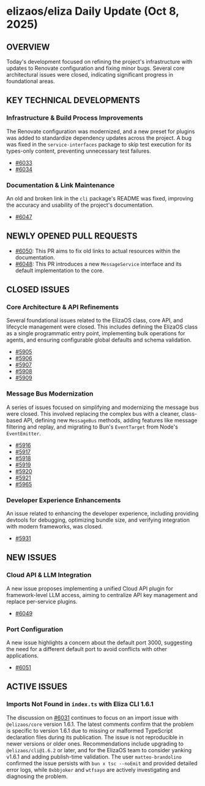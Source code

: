 # elizaos/eliza Daily Update (Oct 8, 2025)

## OVERVIEW 
Today's development focused on refining the project's infrastructure with updates to Renovate configuration and fixing minor bugs. Several core architectural issues were closed, indicating significant progress in foundational areas.

## KEY TECHNICAL DEVELOPMENTS

### Infrastructure & Build Process Improvements
The Renovate configuration was modernized, and a new preset for plugins was added to standardize dependency updates across the project. A bug was fixed in the `service-interfaces` package to skip test execution for its types-only content, preventing unnecessary test failures.
- [#6033](https://github.com/elizaos/eliza/pull/6033)
- [#6034](https://github.com/elizaos/eliza/pull/6034)

### Documentation & Link Maintenance
An old and broken link in the `cli` package's README was fixed, improving the accuracy and usability of the project's documentation.
- [#6047](https://github.com/elizaos/eliza/pull/6047)

## NEWLY OPENED PULL REQUESTS
- [#6050](https://github.com/elizaos/eliza/pull/6050): This PR aims to fix old links to actual resources within the documentation.
- [#6048](https://github.com/elizaos/eliza/pull/6048): This PR introduces a new `MessageService` interface and its default implementation to the core.

## CLOSED ISSUES

### Core Architecture & API Refinements
Several foundational issues related to the ElizaOS class, core API, and lifecycle management were closed. This includes defining the ElizaOS class as a single programmatic entry point, implementing bulk operations for agents, and ensuring configurable global defaults and schema validation.
- [#5905](https://github.com/elizaos/eliza/issues/5905)
- [#5906](https://github.com/elizaos/eliza/issues/5906)
- [#5907](https://github.com/elizaos/eliza/issues/5907)
- [#5908](https://github.com/elizaos/eliza/issues/5908)
- [#5909](https://github.com/elizaos/eliza/issues/5909)

### Message Bus Modernization
A series of issues focused on simplifying and modernizing the message bus were closed. This involved replacing the complex bus with a cleaner, class-based API, defining new `MessageBus` methods, adding features like message filtering and replay, and migrating to Bun's `EventTarget` from Node's `EventEmitter`.
- [#5916](https://github.com/elizaos/eliza/issues/5916)
- [#5917](https://github.com/elizaos/eliza/issues/5917)
- [#5918](https://github.com/elizaos/eliza/issues/5918)
- [#5919](https://github.com/elizaos/eliza/issues/5919)
- [#5920](https://github.com/elizaos/eliza/issues/5920)
- [#5921](https://github.com/elizaos/eliza/issues/5921)
- [#5965](https://github.com/elizaos/eliza/issues/5965)

### Developer Experience Enhancements
An issue related to enhancing the developer experience, including providing devtools for debugging, optimizing bundle size, and verifying integration with modern frameworks, was closed.
- [#5931](https://github.com/elizaos/eliza/issues/5931)

## NEW ISSUES

### Cloud API & LLM Integration
A new issue proposes implementing a unified Cloud API plugin for framework-level LLM access, aiming to centralize API key management and replace per-service plugins.
- [#6049](https://github.com/elizaos/eliza/issues/6049)

### Port Configuration
A new issue highlights a concern about the default port 3000, suggesting the need for a different default port to avoid conflicts with other applications.
- [#6051](https://github.com/elizaos/eliza/issues/6051)

## ACTIVE ISSUES

### Imports Not Found in `index.ts` with Eliza CLI 1.6.1
The discussion on [#6031](https://github.com/elizaos/eliza/issues/6031) continues to focus on an import issue with `@elizaos/core` version 1.6.1. The latest comments confirm that the problem is specific to version 1.6.1 due to missing or malformed TypeScript declaration files during its publication. The issue is not reproducible in newer versions or older ones. Recommendations include upgrading to `@elizaos/cli@1.6.2` or later, and for the ElizaOS team to consider yanking v1.6.1 and adding publish-time validation. The user `matteo-brandolino` confirmed the issue persists with `bun x tsc --noEmit` and provided detailed error logs, while `0xbbjoker` and `wtfsayo` are actively investigating and diagnosing the problem.